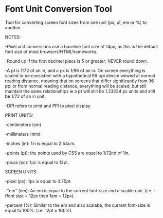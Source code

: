 Font Unit Conversion Tool
===========================

Tool for converting screen font sizes from one unit (px, pt, em or %) to another.

NOTES:

-Pixel unit conversions use a baseline font size of 14px; as this is the default font size of most browsers/HTMLframeworks.

-Round up if the first decimel place is 5 or greater; NEVER round down.

-A pt is 1/72 of an in, and a px is 1/96 of an in. On screen everything is scaled to be consistent with a hypothetical 96 ppi device viewed at normal reading distance, meaning that on screens that differ significantly from 96 ppi or from normal reading distance, everything will be scaled, but still maintain the same relationships ie a pt will still be 1.33334 px units and still be 1/72 of an in unit.

-DPI refers to print and PPI to pixel display. 

PRINT UNITS:

-centimeters (cm)

-millimeters (mm)

-inches (in): 1in is equal to 2.54cm.

-points (pt): the points used by CSS are equal to 1/72nd of 1in.

-picas (pc): 1pc is equal to 12pt.


SCREEN UNITS:

-pixel (px): 1px is equal to 0.75pt.

-"em" (em): An em is equal to the current font-size and a scable unit. (i.e. i ffont size = 12px then 1em = 12px).

-percent (%): Similar to the em and also scalabe, the current font-size is equal to 100%. (i.e. 12pt = 100%).


